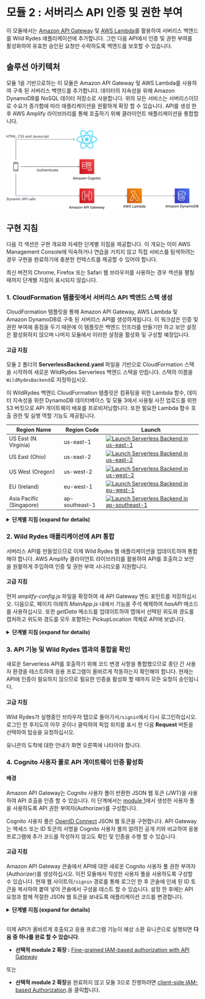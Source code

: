 # 모듈 2 : 서버리스 API 인증 및 권한 부여

이 모듈에서는 [Amazon API Gateway](https://aws.amazon.com/api-gateway/) 및 [AWS Lambda](https://aws.amazon.com/lambda/)를 활용하여 서버리스 백엔드를 Wild Rydes 애플리케이션에 추가합니다. 그런 다음 API에서 인증 및 권한 부여를 활성화하여 유효한 승인된 요청만 수락하도록 백엔드를 보호할 수 있습니다. 

## 솔루션 아키텍처

모듈 1을 기반으로하는 이 모듈은 Amazon API Gateway 및 AWS Lambda를 사용하여 구축 된 서버리스 백엔드를 추가합니다. 데이터의 지속성을 위해 Amazon DynamoDB를 NoSQL 데이터 저장소로 사용합니다. 위의 모든 서비스는 서버리스이므로 수요가 증가함에 따라 애플리케이션을 원활하게 확장 할 수 있습니다. API를 생성 한 후 AWS Amplify 라이브러리를 통해 호출하기 위해 클라이언트 애플리케이션을 통합합니다. 

![Module 2 architecture](../images/wildrydes-module2-architecture.png)

## 구현 지침

다음 각 섹션은 구현 개요와 자세한 단계별 지침을 제공합니다. 이 개요는 이미 AWS Management Console에 익숙하거나 연습을 거치지 않고 직접 서비스를 탐색하려는 경우 구현을 완료하기에 충분한 컨텍스트를 제공할 수 있어야 합니다. 

최신 버전의 Chrome, Firefox 또는 Safari 웹 브라우저를 사용하는 경우 섹션을 펼칠 때까지 단계별 지침이 표시되지 않습니다.

### 1. CloudFormation 템플릿에서 서버리스 API 백엔드 스택 생성

CloudFormation 템플릿을 통해 Amazon API Gateway, AWS Lambda 및 Amazon DynamoDB로 구축 된 서버리스 API를 생성하게됩니다. 이 워크샵은 인증 및 권한 부여에 중점을 두기 때문에 이 템플릿은 백엔드 인프라를 만들기만 하고 보안 설정은 활성화하지 않으며 나머지 모듈에서 이러한 설정을 활성화 및 구성할 예정입니다. 

#### 고급 지침

모듈 2 폴더의 **ServerlessBackend.yaml** 파일을 기반으로 CloudFormation 스택을 시작하여 새로운 WildRydes Serverless 백엔드 스택을 만듭니다. 스택의 이름을 `WildRydesBackend`로 지정하십시오.

이 WildRydes 백엔드 CloudFormation 템플릿은 컴퓨팅을 위한 Lambda 함수, 데이터 지속성을 위한 DynamoDB 데이터베이스 및 모듈 3에서 사용될 사진 업로드를 위한 S3 버킷으로 API 게이트웨이 배포를 프로비저닝합니다. 또한 필요한 Lambda 함수 호출 권한 및 실행 역할 기능도 제공됩니다.

Region Name | Region Code | Launch
------|-----|-----
US East (N. Virginia) | us-east-1 | [![Launch Serverless Backend in us-east-1](http://docs.aws.amazon.com/AWSCloudFormation/latest/UserGuide/images/cloudformation-launch-stack-button.png)](https://console.aws.amazon.com/cloudformation/home?region=us-east-1#/stacks/new?stackName=WildRydesBackend&templateURL=https://s3.amazonaws.com/wildrydes-us-east-1/Auth/2_ServerlessAPI/ServerlessBackend.yaml)
US East (Ohio) | us-east-2 | [![Launch Serverless Backend in us-east-2](http://docs.aws.amazon.com/AWSCloudFormation/latest/UserGuide/images/cloudformation-launch-stack-button.png)](https://console.aws.amazon.com/cloudformation/home?region=us-east-2#/stacks/new?stackName=WildRydesBackend&templateURL=https://s3.amazonaws.com/wildrydes-us-east-2/Auth/2_ServerlessAPI/ServerlessBackend.yaml)
US West (Oregon) | us-west-2 | [![Launch Serverless Backend in us-west-2](http://docs.aws.amazon.com/AWSCloudFormation/latest/UserGuide/images/cloudformation-launch-stack-button.png)](https://console.aws.amazon.com/cloudformation/home?region=us-west-2#/stacks/new?stackName=WildRydesBackend&templateURL=https://s3.amazonaws.com/wildrydes-us-west-2/Auth/2_ServerlessAPI/ServerlessBackend.yaml)
EU (Ireland) | eu-west-1 | [![Launch Serverless Backend in eu-west-1](http://docs.aws.amazon.com/AWSCloudFormation/latest/UserGuide/images/cloudformation-launch-stack-button.png)](https://console.aws.amazon.com/cloudformation/home?region=eu-west-1#/stacks/new?stackName=WildRydesBackend&templateURL=https://s3.amazonaws.com/wildrydes-eu-west-1/Auth/2_ServerlessAPI/ServerlessBackend.yaml)
Asia Pacific (Singapore) | ap-southeast-1 | [![Launch Serverless Backend in ap-southeast-1](http://docs.aws.amazon.com/AWSCloudFormation/latest/UserGuide/images/cloudformation-launch-stack-button.png)](https://console.aws.amazon.com/cloudformation/home?region=ap-southeast-1#/stacks/new?stackName=WildRydesBackend&templateURL=https://s3.amazonaws.com/wildrydes-ap-southeast-1/Auth/2_ServerlessAPI/ServerlessBackend.yaml)

<details>
<summary><strong>단계별 지침 (expand for details)</strong></summary><p>

1. 위의 링크에서 CloudFormation 스택을 시작하고 이 워크샵에서 선택한 리전에 적합한 링크를 선택하십시오. *이 워크샵에서 이전에 사용했던 것과 동일한 지역을 선택해야 합니다.*

2. 다음 단계 인 2 단계에서 스택 이름이`WildRydesBackend`인지 확인하고 **Next**을 클릭합니다. 

3. 스택 옵션 구성 페이지에서 모든 기본값을 승인하고 **Next**을 클릭합니다. 

4. **Acknowledge that the CloudFormation template may create IAM resources with custom names**을 선택합니다. 마지막으로 **Create stack**을 클릭합니다. 

5. 스택을 만드는 데 몇 분이 걸립니다. **Stack Info** 탭을 선택하여 전체 스택 상태 페이지로 이동하여 스택이 완성되고 *CREATE_COMPLETE* 상태를 표시 할 때까지 기다리십시오. 진행률 업데이트를 보려면 새로 고침 아이콘을 클릭힙니다. 

6. *WildRydesBackend* 스택이 선택된 상태에서 **Outputs** 탭을 클릭하고 *WildRydesApiInvokeUrl*에 대해 표시된 값을 Cloud9 스크래치 패드 편집기 탭에 복사합니다. 


</p></details>

### 2. Wild Rydes 애플리케이션에 API 통합

서버리스 API를 만들었으므로 이제 Wild Rydes 웹 애플리케이션을 업데이트하여 통합해야 합니다. AWS Amplify 클라이언트 라이브러리를 활용하여 API를 호출하고 보안을 원활하게 주입하여 인증 및 권한 부여 시나리오를 지원합니다.

#### 고급 지침

먼저 *amplify-config.js* 파일을 확장하여 새 API Gateway 엔드 포인트를 저장하십시오. 다음으로, 페이지 아래의 *MainApp.js* 내에서 기능을 주석 해제하여 *hasAPI* 메소드를 사용하십시오. 또한 *getData* 메소드를 업데이트하여 맵에서 선택된 위도와 경도를 캡처하고 위도와 경도를 모두 포함하는 PickupLocation 객체로 API에 보냅니다.


<details>
<summary><strong>단계별 지침 (expand for details)</strong></summary><p>

1. 먼저, 새 API 게이트웨이 엔드 포인트를 포함하도록 */website/src/amplify-config.js* 파일을 업데이트 해야 합니다. *WildRydesAPI* 섹션 아래의 엔드 포인트 특성에서 /prod를 포함하는 엔드 포인트를 엔드 포인트 값으로 저장하십시오.

	>이 구성 파일에서`WildRydesAPI`라는 이름을 변경하지 마십시오. 그렇지 않으면 작업장의 기능이 작동하지 않습니다. 구성을 올바르게 업데이트 한 후 amplify-config 파일의 API 구성 부분의 예는 다음과 같습니다.

	```
	  API: {
	        endpoints: [
	            {
	                name: 'WildRydesAPI',
	                endpoint: 'https://1ngrgqjt6c.execute-api.us-east-1.amazonaws.com/prod',
	                region: 'us-east-1'
	            }
	        ]
	    },
	```

2. 다음으로 */website/src/pages/MainApp.js* 내에서 코드의 주석을 해제하여 hasAPI 메소드를 활성화해야합니다.

	```
	  hasApi() {
	    const api = awsConfig.API.endpoints.filter(v => v.endpoint !== '');
	    return (typeof api !== 'undefined');
	  }
	```

3. 마지막으로 동일한 파일 내에서 요청 된 위도 및 경도가 포함 된 본문을 픽업 위치로 보내는 API에 POST 요청으로 탑승에 대한 API 요청을 구현합니다. *getData()* 메소드를 다음과 같이 업데이트합니다. 

	```
	  async getData(pin) {
	    const apiRequest = {
	      body: {
	        PickupLocation: {
	          Longitude: pin.longitude,
	          Latitude: pin.latitude
	        }
	      },
	      headers: {
	        'Authorization': '', // To be updated
	        'Content-Type': 'application/json'
	      }
	    };
	    console.log('API Request:', apiRequest);
	    return await API.post(apiName, apiPath, apiRequest);
	  }
	```

</p></details>

### 3. API 기능 및 Wild Rydes 앱과의 통합을 확인

새로운 Serverless API를 호출하기 위해 코드 변경 사항을 통합했으므로 종단 간 사용자 환경을 테스트하여 응용 프로그램이 올바르게 작동하는지 확인해야 합니다. 현재는 API에 인증이 필요하지 않으므로 필요한 인증을 활성화 할 때까지 모든 요청이 승인됩니다.

#### 고급 지침

Wild Rydes가 실행중인 브라우저 탭으로 돌아가서`/signin`에서 다시 로그인하십시오. 로그인 한 후지도의 아무 곳이나 클릭하여 픽업 위치를 표시 한 다음 **Request**  버튼을 선택하여 탑승을 요청하십시오.

유니콘의 도착에 대한 안내가 화면 오른쪽에 나타아야 합니다. 

### 4. Cognito 사용자 풀로 API 게이트웨이 인증 활성화

#### 배경
Amazon API Gateway는 Cognito 사용자 풀이 반환한 JSON 웹 토큰 (JWT)을 사용하여 API 호출을 인증 할 수 있습니다. 이 단계에서는 [module 1](../1_UserAuthentication)에서 생성한 사용자 풀을 사용하도록 API 권한 부여자(Authorizer)를 구성합니다.

Cognito 사용자 풀은 [OpenID Connect](https://en.wikipedia.org/wiki/OpenID_Connect) JSON 웹 토큰을 구현합니다. API Gateway는 액세스 또는 ID 토큰의 서명을 Cognito 사용자 풀의 알려진 공개 키와 비교하여 응용 프로그램에 추가 코드를 작성하지 않고도 확인 및 인증을 수행 할 수 있습니다.

#### 고급 지침
Amazon API Gateway 콘솔에서 API에 대한 새로운 Cognito 사용자 풀 권한 부여자(Authorizer)를 생성하십시오. 이전 모듈에서 작성한 사용자 풀을 사용하도록 구성할 수 있습니다. 현재 웹 사이트의`/signin` 경로를 통해 로그인 한 후 콘솔에 인쇄 된 ID 토큰을 복사하여 붙여 넣어 콘솔에서 구성을 테스트 할 수 있습니다. 설정 한 후에는 API 요청과 함께 적절한 JSON 웹 토큰을 보내도록 애플리케이션 코드를 변경합니다.

<details>
<summary><strong>단계별 지침 (expand for details)</strong></summary><p>

1. AWS Management Console에서 **Services**를 선택한 다음 Networking and Content Delivery 카테고리에서 **API Gateway** 를 클락힙나다.

2. *WildRydes*라는 API를 클락힙나다. 

3. 새로 생성 한 API에서 **Authorizers**를 클락힙나다.

    ![API Authorizer Settings](../images/apigateway-authorizer-settings.png)

4. **Create New Authorizer**를 클릭합니다.

5. Authorizer 이름으로 `WildRydes`를 입력합니다.

6. 유형으로 **Cognito**을 선택합니다.

7. **Cognito User pool** 아래의 리전 드롭 다운에서 이전 모듈에서 Cognito 사용자 풀을 생성 한 지역을 선택합니다(기본적으로 현재 지역을 선택해야 함).

8. **Cognito User Pool** 입력에 `WildRydes` (또는 사용자 풀에 지정한 이름)를 입력합니다. 

9. **Token Source**에 `Authorization`를 입력합니다. 

10. *Token Validation*은 편집하지 않고 **blank**으로 둡니다.

11. **Create**을 클릭합니다.

    ![Create user pool authorizer screenshot](../images/create-user-pool-authorizer.png)

**권한 부여자 구성 확인**

12. 다른 브라우저 탭에서 Wild Rydes 애플리케이션으로 돌아간 다음 아직 로그인하지 않은 경우 로그인하십시오. 로그인 한 후 */app*로 리디렉션되어야합니다. [브라우저의 개발자 콘솔](https://support.airtable.com/hc/en-us/articles/232313848-How-to-open-the-developer-console)을 열고 콘솔 로그 출력 섹션으로 이동하십시오.

13. 콘솔 로그에서 *Cognito User Identity Token:* 부분을 찾아 메시지 아래에 긴 문자열을 확인합니다.

14. 소개 메시지를 제외한 긴 문자열을 클립 보드에 복사하십시오. 토큰을 완전히 복사하려면 여러 줄로 복사해야합니다.

15. 권한 부여자(Authorizer) 작성을 마친 이전 탭으로 돌아갑니다.

16. 권한 부여자(Authorizer) 하단에서 **TEST**를 클릭합니다.

17. 팝업 대화 상자의 **Authorization Token** 필드에 인증 토큰을 붙여 넣습니다.

	![Test Authorizer screenshot](../images/apigateway-test-authorizer.png)

18. **TEST** 버튼을 클릭하고 응답 코드가 200이고 사용자의 클레임이 표시되는지 확인합니다. 이것이 신원 토큰이기 때문에, 사용자의 속성은 프로그래밍 방식으로 파싱 될 수 있는 클레임 형태로 JWT 내에 인코딩됩니다. 

	> 아래에 표시된대로 테스트 결과가 제대로 표시되지 않으면 권한 부여자가 올바르게 구성되어 이 테스트를 통과 할 수있을 때 까지 진행하지 마십시오.

	![Successful Authorizer test screenshot](../images/apigateway-authorizer-test.png)

**API 게이트웨이에 Cognito 인증 필요**

19. API Gateway 콘솔의 Wild Rydes API 내에서 **Resources**로 이동합니다. 

20. */ride* 자원 경로에서 **POST** 메소드를 생성합니다.

21. **Method Request**을 선택합니다

    ![Method Request Selection](../images/apigateway-method-request-settings.png)

22. `Authorization`옆에 있는 연필 아이콘을 선택하여 설정을 편집하십시오.

23. 제시된 옵션 목록에서 새로운 Cognito Authorizer를 선택합니다.

	>이 옵션이 표시되지 않으면 브라우저 페이지를 **Reload** 하면 이 권한 부여 옵션이 드롭 다운 목록에 나타납니다.

  ![API Gateway Authorizer Selection](../images/apigateway-authorizer-cognito-selection.png)

24. 드롭 다운 옆에있는 확인 표시 아이콘을 클릭하여 선택 사항을 **저장**합니다.

  ![API Gateway Authorizer Confirmation](../images/apigateway-authorizer-cognito-confirmation.png)

25. 그런 다음 리소스 목록 상단에서 **Actions** 버튼을 클릭합니다.

26. 제시된 옵션 목록에서 **Deploy API**를 클릭합니다.

27. 배포 단계에서 `prod`를 선택한 다음 **Deploy**를 클릭합니다.

28. 이제 새 인증 통합을 API 프로덕션 환경에 성공적으로 배포했습니다.


**API 요청을 인증하도록 Wild Rydes 웹앱 구성**

새 권한 부여자(Authroizer) 구성을 프로덕션에 배치 했으므로 모든 API 요청이 인증되도록 해야합니다. 

29. Wild Rydes 앱으로 돌아가서 필요한 경우 */signin*에 로그인 한 후 탑승을 요청하십시오.

30. *Error finding unicorn* 이라는 에러가 날 것입니다. 개발자 콘솔을 열면 HTTP 401 오류가 표시되어 승인되지 않은 요청임을 나타냅니다. 요청을 올바르게 인증하려면 Authorization 헤더를 보내야합니다.

	> 처음에 여전히 오류없이 요청이 진행되는 경우 30-60 초 내에 다시 탑승을 요청하여 API 게이트웨이 변경 사항이 완전히 전파되도록 하십시오.

31. Cloud9로 돌아가 */website/src/pages/MainApp.js* 파일을 엽니다.

32. 이전에 업데이트 한 *getData* 메소드를 찾아보십시오. 요청의 헤더에는 현재 빈 *Authorization* 헤더가 포함되어 있습니다.

33. 현재 *getData* 메소드를 모든 요청과 함께 *Authorization* 헤더에서 JSON 웹 토큰으로 인코딩 된 사용자의 Cognito ID 토큰을 보내는 다음 코드로 바꿉니다.

	```
	  async getData(pin) {
	    const apiRequest = {
	      body: {
	        PickupLocation: {
	          Longitude: pin.longitude,
	          Latitude: pin.latitude
	        }
	      },
	      headers: {
	        'Authorization': this.state.idToken,
	        'Content-Type': 'application/json'
	      }
	    };
	    console.log('API Request:', apiRequest);
	    return await API.post(apiName, apiPath, apiRequest);
	  }
	```

34. 어플리케이션을 새로고침하고 다시 로그인 한 후 탑승을 요청하십시오.

35. 유니콘 타기 요청은 이전과 같아야 합니다. 전송된 전체 요청 헤더를 보려면 개발자 콘솔의 *API Request* 메세지애서 전체 헤더 및 요청 본문을 포함한 API 요청 세부 사항을 확인합니다. 

	![Cognito Authorizer Request Console Log](../images/cognito-authorizer-request-console-log.png)

</p></details>
<br>

이제 API가 올바르게 호출되고 응용 프로그램 기능이 예상 소환 유니콘으로 실행되면 **다음 중 하나를 완료 할 수 있습니다**.

- **선택적 module 2 확장 :** [Fine-grained IAM-based authorization with API Gateway](./Optional-APIGateway-IAMAuth.md)

또는

- **선택적 module 2 확장**을 완료하지 않고 모듈 3으로 진행하려면 [client-side IAM-based Authorization](../3_IAMAuthorization).을 클릭합니다. 